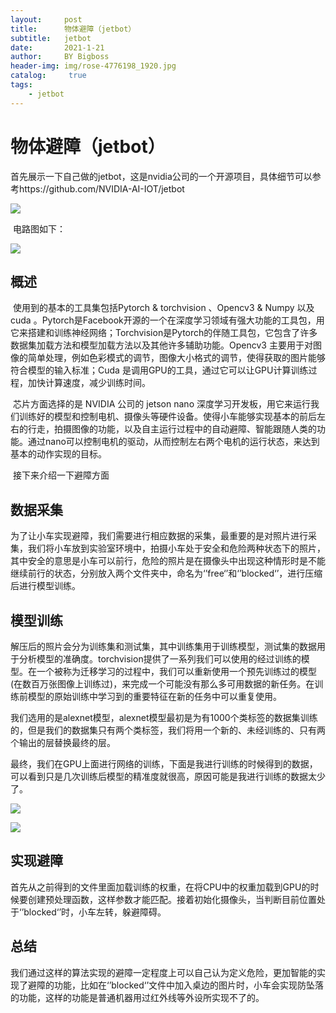 ```yaml
---
layout:     post
title:      物体避障（jetbot）
subtitle:   jetbot
date:       2021-1-21
author:     BY Bigboss
header-img: img/rose-4776198_1920.jpg
catalog: 	 true
tags:
    - jetbot
---
```

# 物体避障（jetbot）

​	首先展示一下自己做的jetbot，这是nvidia公司的一个开源项目，具体细节可以参考https://github.com/NVIDIA-AI-IOT/jetbot

![](https://ftp.bmp.ovh/imgs/2021/02/f42d4fd1c7eac868.jpg)

​	电路图如下：

![](https://ftp.bmp.ovh/imgs/2021/02/6956bb6437789730.png)

## 概述

​	使用到的基本的工具集包括Pytorch & torchvision 、Opencv3 & Numpy 以及cuda 。Pytorch是Facebook开源的一个在深度学习领域有强大功能的工具包，用它来搭建和训练神经网络；Torchvision是Pytorch的伴随工具包，它包含了许多数据集加载方法和模型加载方法以及其他许多辅助功能。Opencv3 主要用于对图像的简单处理，例如色彩模式的调节，图像大小格式的调节，使得获取的图片能够符合模型的输入标准；Cuda 是调用GPU的工具，通过它可以让GPU计算训练过程，加快计算速度，减少训练时间。

​	芯片方面选择的是 NVIDIA 公司的 jetson nano 深度学习开发板，用它来运行我们训练好的模型和控制电机、摄像头等硬件设备。使得小车能够实现基本的前后左右的行走，拍摄图像的功能，以及自主运行过程中的自动避障、智能跟随人类的功能。通过nano可以控制电机的驱动，从而控制左右两个电机的运行状态，来达到基本的动作实现的目标。

​	接下来介绍一下避障方面

## 数据采集

​	为了让小车实现避障，我们需要进行相应数据的采集，最重要的是对照片进行采集，我们将小车放到实验室环境中，拍摄小车处于安全和危险两种状态下的照片，其中安全的意思是小车可以前行，危险的照片是在摄像头中出现这种情形时是不能继续前行的状态，分别放入两个文件夹中，命名为‘’free‘’和‘’blocked‘’，进行压缩后进行模型训练。

## 模型训练

​	解压后的照片会分为训练集和测试集，其中训练集用于训练模型，测试集的数据用于分析模型的准确度。torchvision提供了一系列我们可以使用的经过训练的模型。在一个被称为迁移学习的过程中，我们可以重新使用一个预先训练过的模型(在数百万张图像上训练过)，来完成一个可能没有那么多可用数据的新任务。在训练前模型的原始训练中学习到的重要特征在新的任务中可以重复使用。

​	我们选用的是alexnet模型，alexnet模型最初是为有1000个类标签的数据集训练的，但是我们的数据集只有两个类标签，我们将用一个新的、未经训练的、只有两个输出的层替换最终的层。

​	最终，我们在GPU上面进行网络的训练，下面是我进行训练的时候得到的数据，可以看到只是几次训练后模型的精准度就很高，原因可能是我进行训练的数据太少了。

![](https://ftp.bmp.ovh/imgs/2021/02/b4262bf1ab2d58c3.png)

![](https://ftp.bmp.ovh/imgs/2021/02/21dd3836be60dc1a.png)

## 实现避障

​	首先从之前得到的文件里面加载训练的权重，在将CPU中的权重加载到GPU的时候要创建预处理函数，这样参数才能匹配。接着初始化摄像头，当判断目前位置处于‘’blocked‘’时，小车左转，躲避障碍。

## 总结

​	我们通过这样的算法实现的避障一定程度上可以自己认为定义危险，更加智能的实现了避障的功能，比如在‘’blocked‘’文件中加入桌边的图片时，小车会实现防坠落的功能，这样的功能是普通机器用过红外线等外设所实现不了的。



